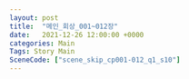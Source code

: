 ```yaml
---
layout: post
title:  "메인_회상_001~012장"
date:   2021-12-26 12:00:00 +0000
categories: Main
Tags: Story Main
SceneCode: ["scene_skip_cp001-012_q1_s10"]
---
```

